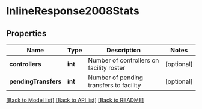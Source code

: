 # InlineResponse2008Stats

## Properties
Name | Type | Description | Notes
------------ | ------------- | ------------- | -------------
**controllers** | **int** | Number of controllers on     facility roster | [optional] 
**pendingTransfers** | **int** | Number of pending     transfers to facility | [optional] 

[[Back to Model list]](../README.md#documentation-for-models) [[Back to API list]](../README.md#documentation-for-api-endpoints) [[Back to README]](../README.md)


